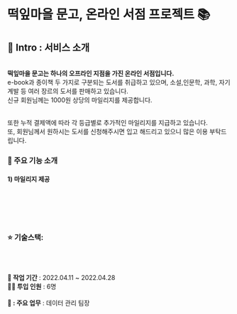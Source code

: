 # 떡잎마을 문고, 온라인 서점 프로젝트 :books:

## :book: Intro : 서비스 소개
<br/>
<strong>떡잎마을 문고는 하나의 오프라인 지점을 가진 온라인 서점입니다.</strong>
<br/>
e-book과 종이책 두 가지로 구분되는 도서를 취급하고 있으며, 소설,인문학, 과학, 자기계발 등 여러 장르의 도서를 판매하고 있습니다.
<br/>신규 회원님께는 1000원 상당의 마일리지를 제공합니다.

<br/>또한 누적 결제액에 따라 각 등급별로 추가적인 마일리지를 지급하고 있습니다.
<br/>또, 회원님께서 원하시는 도서를 신청해주시면 입고 해드리고 있으니 많은 이용 부탁드립니다.

### :star2: 주요 기능 소개
#### 1) 마일리지 제공
<br/>
<br/>
<br/>
<br/>

### ⭐ 기술스택:
<br/>
<br/>

<strong>:calendar: 작업 기간</strong> : 2022.04.11 ~ 2022.04.28
<br/>
<strong> :man_technologist: 투입 인원</strong> : 6명
<br/>
<br/>
<strong> :ledger: : 주요 업무</strong> : 데이터 관리 팀장
